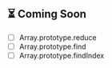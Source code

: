 ## ⏳ Coming Soon

- [ ] Array.prototype.reduce
- [ ] Array.prototype.find
- [ ] Array.prototype.findIndex